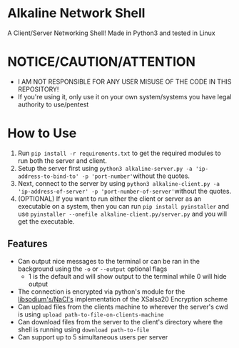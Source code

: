 # Alkaline Network Shell
A Client/Server Networking Shell!
Made in Python3 and tested in Linux

# NOTICE/CAUTION/ATTENTION
- I AM NOT RESPONSIBLE FOR ANY USER MISUSE OF THE CODE IN THIS REPOSITORY!
- If you're using it, only use it on your own system/systems you have legal authority to use/pentest

# How to Use
1. Run `pip install -r requirements.txt` to get the required modules to run both the server and client.
2. Setup the server first using `python3 alkaline-server.py -a 'ip-address-to-bind-to' -p 'port-number'`without the quotes.
3. Next, connect to the server by using `python3 alkaline-client.py -a 'ip-address-of-server' -p 'port-number-of-server'`without the quotes.
4. (OPTIONAL) If you want to run either the client or server as an executable on a system, then you can run `pip install pyinstaller` and use `pyinstaller --onefile alkaline-client.py/server.py` and you will get the executable.

## Features
- Can output nice messages to the terminal or can be ran in the background using the `-o` or `--output` optional flags
  - 1 is the default and will show output to the terminal while 0 will hide output
- The connection is encrypted via python's module for the [libsodium's/NaCl's](https://pypi.org/project/PyNaCl/) implementation of the XSalsa20 Encryption scheme
- Can upload files from the clients machine to wherever the server's cwd is using `upload path-to-file-on-clients-machine` 
- Can download files from the server to the client's directory where the shell is running using `download path-to-file`
- Can support up to 5 simultaneous users per server

